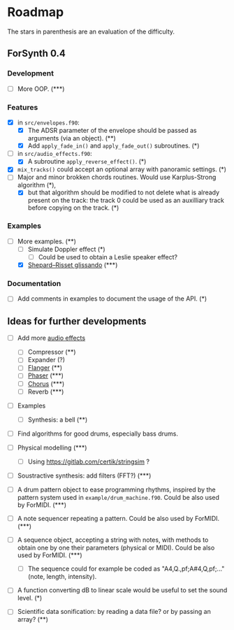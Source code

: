 # Roadmap

The stars in parenthesis are an evaluation of the difficulty.

## ForSynth 0.4

### Development
* [ ] More OOP. (***)

### Features
* [x] in `src/envelopes.f90`:
    * [x] The ADSR parameter of the envelope should be passed as arguments (via an object). (**)
    * [x] Add `apply_fade_in()` and `apply_fade_out()` subroutines. (*)
* [ ] in `src/audio_effects.f90`:
    * [x] A subroutine `apply_reverse_effect()`. (*)
* [x] `mix_tracks()` could accept an optional array with panoramic settings. (*)
* [ ] Major and minor brokken chords routines. Would use Karplus-Strong algorithm (*), 
    * [x] but that algorithm should be modified to not delete what is already present on the track: the track 0 could be used as an auxilliary track before copying on the track. (*)

### Examples
* [ ] More examples. (**)
    * [ ] Simulate Doppler effect (*)
        * [ ] Could be used to obtain a Leslie speaker effect?
    * [x] [Shepard–Risset glissando](http://csoundjournal.com/issue21/interp_visual_phenom.html) (***)

### Documentation
* [ ] Add comments in examples to document the usage of the API. (*)


## Ideas for further developments

* [ ] Add more [audio effects](https://en.wikipedia.org/wiki/Category:Audio_effects)
    * [ ] Compressor (**)
    * [ ] Expander (?)
    * [ ] [Flanger](https://en.wikipedia.org/wiki/Flanging) (**)
    * [ ] [Phaser](https://en.wikipedia.org/wiki/Phaser_(effect)) (***)
    * [ ] [Chorus](https://en.wikipedia.org/wiki/Chorus_(audio_effect)) (***)
    * [ ] Reverb (***)

* [ ] Examples
    * [ ] Synthesis: a bell (**)

* [ ] Find algorithms for good drums, especially bass drums.

* [ ] Physical modelling (***)
    * [ ] Using https://gitlab.com/certik/stringsim ?

* [ ] Soustractive synthesis: add filters (FFT?) (***)

* [ ] A drum pattern object to ease programming rhythms, inspired by the pattern system used in `example/drum_machine.f90`. Could be also used by ForMIDI. (***)
* [ ] A note sequencer repeating a pattern. Could be also used by ForMIDI. (***)
* [ ] A sequence object, accepting a string with notes, with methods to obtain one by one their parameters (physical or MIDI). Could be also used by ForMIDI. (***)
    * [ ] The sequence could for example be coded as "A4,Q.,pf;A#4,Q,pf;..." (note, length, intensity).

* [ ] A function converting dB to linear scale would be useful to set the sound level. (*)

* [ ] Scientific data sonification: by reading a data file? or by passing an array? (**)
